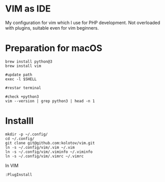 # VIM as IDE

My configuration for vim which I use for PHP development.
Not overloaded with plugins, suitable even for vim beginners.

# Preparation for macOS

```
brew install python@3
brew install vim

#update path
exec -l $SHELL

#restar terminal

#check +python3
vim --version | grep python3 | head -n 1
 ```
# Installl
```
mkdir -p ~/.config/
cd ~/.config/
git clone git@github.com:kolotov/vim.git
ln -s ~/.config/vim/.vim ~/.vim
ln -s ~/.config/vim/.viminfo ~/.viminfo
ln -s ~/.config/vim/.vimrc ~/.vimrc
```
In VIM
```
:PlugInstall
```
